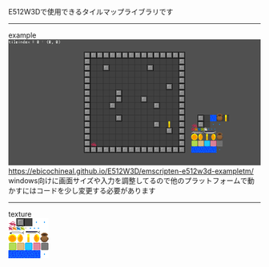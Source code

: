 E512W3Dで使用できるタイルマップライブラリです  

----

example  
![Image](../img/exampletm.png)  
<https://ebicochineal.github.io/E512W3D/emscripten-e512w3d-exampletm/>  
windows向けに画面サイズや入力を調整してるので他のプラットフォームで動かすにはコードを少し変更する必要があります  

----
texture  
![Image](../img/tile80x80.png)  

